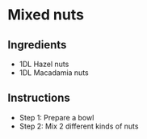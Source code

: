 # Mixed nuts

## Ingredients

- 1DL Hazel nuts
- 1DL Macadamia nuts


## Instructions

- Step 1: Prepare a bowl
- Step 2: Mix 2 different kinds of nuts
